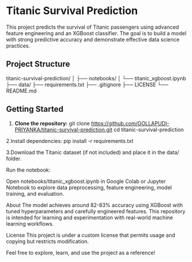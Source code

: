 # Titanic Survival Prediction

This project predicts the survival of Titanic passengers using advanced feature engineering and an XGBoost classifier. The goal is to build a model with strong predictive accuracy and demonstrate effective data science practices.

## Project Structure
titanic-survival-prediction/
│
├── notebooks/
│ └── titanic_xgboost.ipynb 
├── data/
├── requirements.txt 
├── .gitignore 
├── LICENSE
└── README.md


## Getting Started

1. **Clone the repository:**
   git clone https://github.com/GOLLAPUDI-PRIYANKA/titanic-survival-prediction.git
   cd titanic-survival-prediction

2.Install dependencies:
	pip install -r requirements.txt

3.Download the Titanic dataset (if not included) and place it in the data/ folder.

Run the notebook:

Open notebooks/titanic_xgboost.ipynb in Google Colab or Jupyter Notebook to explore data preprocessing, feature engineering, model training, and evaluation.

About
The model achieves around 82-83% accuracy using XGBoost with tuned hyperparameters and carefully engineered features. This repository is intended for learning and experimentation with real-world machine learning workflows.

License
This project is under a custom license that permits usage and copying but restricts modification.

Feel free to explore, learn, and use the project as a reference!	

